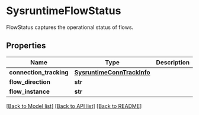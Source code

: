 # SysruntimeFlowStatus

FlowStatus captures the operational status of flows.
## Properties
Name | Type | Description | Notes
------------ | ------------- | ------------- | -------------
**connection_tracking** | [**SysruntimeConnTrackInfo**](SysruntimeConnTrackInfo.md) |  | [optional] 
**flow_direction** | **str** |  | [optional] 
**flow_instance** | **str** |  | [optional] 

[[Back to Model list]](../README.md#documentation-for-models) [[Back to API list]](../README.md#documentation-for-api-endpoints) [[Back to README]](../README.md)


